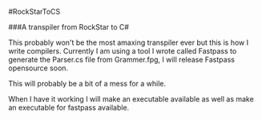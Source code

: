 #RockStarToCS

###A transpiler from RockStar to C#

This probably won't be the most amaxing transpiler ever but this is how I write compilers.
Currently I am using a tool I wrote called Fastpass to generate the Parser.cs file from Grammer.fpg, I will release Fastpass opensource soon.

This will probably be a bit of a mess for a while.

When I have it working I will make an executable available as well as make an executable for fastpass available.